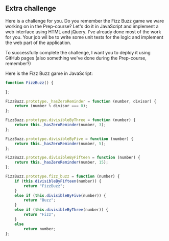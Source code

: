 ## Extra challenge

Here is a challenge for you. Do you remember the Fizz Buzz game we ware working on in the Prep-course? Let's do it in JavaScript and implement a web interface using HTML and jQuery. I've already done most of the work for you. Your job wil be to write some unit tests for the logic and implement the web part of the application. 

To successfully complete the challenge, I want you to deploy it using GitHub pages (also something we've done during the Prep-course, remember?)


Here is the Fizz Buzz game in JavaScript:

```js
function FizzBuzz() {

};

FizzBuzz.prototype._hasZeroReminder = function (number, divisor) {
    return (number % divisor === 0);
};

FizzBuzz.prototype.divisibleByThree = function (number) {
    return this._hasZeroReminder(number, 3);
};

FizzBuzz.prototype.divisibleByFive = function (number) {
    return this._hasZeroReminder(number, 5);
};

FizzBuzz.prototype.divisibleByFifteen = function (number) {
    return this._hasZeroReminder(number, 15);
};

FizzBuzz.prototype.fizz_buzz = function (number) {
    if (this.divisibleByFifteen(number)) {
        return "FizzBuzz";
    }
    else if (this.divisibleByFive(number)) {
        return "Buzz";
    }
    else if (this.divisibleByThree(number)) {
        return "Fizz";
    }
    else
        return number;
};
```


